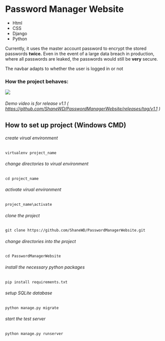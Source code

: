 # Password Manager Website
- Html
- CSS
- Django
- Python

Currently, it uses the master account password to encrypt the stored passwords **twice.** Even in the event of a large data breach in production, where all passwords are leaked, the passwords would still be **very** secure. 

The navbar adapts to whether the user is logged in or not

### How the project behaves:
<image src="https://github.com/ShaneWD/PasswordManagerWebsite/blob/master/demo.gif">
  
###### Demo video is for release v1.1 ( https://github.com/ShaneWD/PasswordManagerWebsite/releases/tag/v1.1 )

## How to set up project (Windows CMD)
###### create virual environment 
```
virtualenv project_name
```
###### change directories to virual environment 
```
cd project_name
```
###### activate virual environment 
```
project_name\activate
```
###### clone the project
```
git clone https://github.com/ShaneWD/PasswordManagerWebsite.git
```
###### change directories into the project
```
cd PasswordManagerWebsite
```
###### install the necessary python packages
```
pip install requirements.txt
```
###### setup SQLite database
```
python manage.py migrate
```
###### start the test server 
```
python manage.py runserver
```

